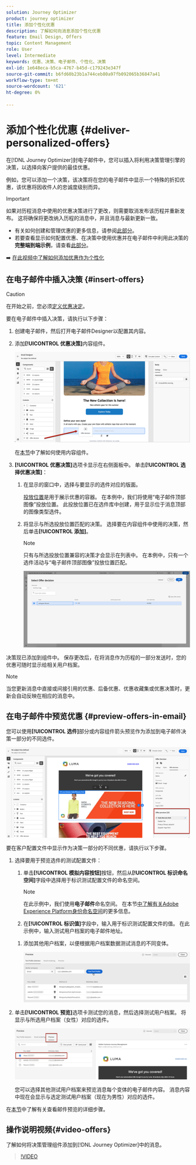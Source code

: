```yaml
---
solution: Journey Optimizer
product: journey optimizer
title: 添加个性化优惠
description: 了解如何向消息添加个性化优惠
feature: Email Design, Offers
topic: Content Management
role: User
level: Intermediate
keywords: 优惠、决策、电子邮件、个性化、决策
exl-id: 1e648eca-b5ca-4767-b45d-c179243e347f
source-git-commit: b6fd60b23b1a744ceb80a97fb092065b36847a41
workflow-type: tm+mt
source-wordcount: '621'
ht-degree: 0%

---
```


# 添加个性化优惠 {#deliver-personalized-offers}

在[!DNL Journey Optimizer]封电子邮件中，您可以插入将利用决策管理引擎的决策，以选择向客户提供的最佳优惠。

例如，您可以添加一个决策，该决策将在您的电子邮件中显示一个特殊的折扣优惠，该优惠将因收件人的忠诚度级别而异。

>[!IMPORTANT]
>
>如果对历程消息中使用的优惠决策进行了更改，则需要取消发布该历程并重新发布。  这将确保将更改纳入历程的消息中，并且消息与最新更新一致。

* 有关如何创建和管理优惠的更多信息，请参阅[此部分](../offers/get-started/starting-offer-decisioning.md)。
* 若要查看显示如何配置优惠、在决策中使用优惠并在电子邮件中利用此决策的&#x200B;**完整端到端示例**，请查看[此部分](../offers/offers-e2e.md#insert-decision-in-email)。

➡️ [在此视频中了解如何添加优惠作为个性化](#video-offers)

## 在电子邮件中插入决策 {#insert-offers}

>[!CAUTION]
>
>在开始之前，您必须[定义优惠决定](../offers/offer-activities/create-offer-activities.md)。

要在电子邮件中插入决策，请执行以下步骤：

1. 创建电子邮件，然后打开电子邮件Designer以配置其内容。

1. 添加&#x200B;**[!UICONTROL 优惠决策]**&#x200B;内容组件。

   ![](assets/deliver-offer-component.png)

   在[本节](content-components.md)中了解如何使用内容组件。

1. **[!UICONTROL 优惠决策]**&#x200B;选项卡显示在右侧面板中。 单击&#x200B;**[!UICONTROL 选择优惠决策]**：

   1. 在显示的窗口中，选择与要显示的选件对应的版面。

      [投放位置](../offers/offer-library/creating-placements.md)是用于展示优惠的容器。 在本例中，我们将使用“电子邮件顶部图像”投放位置。 此投放位置已在选件库中创建，用于显示位于消息顶部的图像类型选件。

   1. 将显示与所选投放位置匹配的决策。 选择要在内容组件中使用的决策，然后单击&#x200B;**[!UICONTROL 添加]**。

      >[!NOTE]
      >
      >只有与所选投放位置兼容的决策才会显示在列表中。 在本例中，只有一个选件活动与“电子邮件顶部图像”投放位置匹配。

      ![](assets/deliver-offer-placement.png)

决策现已添加到组件中。 保存更改后，在将消息作为历程的一部分发送时，您的优惠可随时显示给相关用户档案。

>[!NOTE]
>
>当您更新消息中直接或间接引用的优惠、后备优惠、优惠收藏集或优惠决策时，更新会自动反映在相应的消息中。

## 在电子邮件中预览优惠 {#preview-offers-in-email}

您可以使用&#x200B;**[!UICONTROL 选件]**&#x200B;部分或内容组件箭头预览作为添加到电子邮件决策一部分的不同选件。

![](assets/deliver-offer-preview.png)

要在客户配置文件中显示作为决策一部分的不同优惠，请执行以下步骤。

1. 选择要用于预览选件的测试配置文件：

   1. 单击&#x200B;**[!UICONTROL 模拟内容按钮]**&#x200B;按钮，然后从&#x200B;**[!UICONTROL 标识命名空间]**&#x200B;字段中选择用于标识测试配置文件的命名空间。

      >[!NOTE]
      >
      >在此示例中，我们使用&#x200B;**电子邮件**&#x200B;命名空间。 在本节[中了解有关Adobe Experience Platform身份命名空间](../audience/get-started-identity.md)的更多信息。

   1. 在&#x200B;**[!UICONTROL 标识值]**&#x200B;字段中，输入用于标识测试配置文件的值。 在此示例中，输入测试用户档案的电子邮件地址。

   <!--For example enter smith@adobe.com and click the **[!UICONTROL Add profile]** button.-->

   1. 添加其他用户档案，以便根据用户档案数据测试消息的不同变体。

      ![](assets/deliver-offer-test-profiles.png)

1. 单击&#x200B;**[!UICONTROL 预览]**&#x200B;选项卡测试您的消息，然后选择测试用户档案。 将显示与所选用户档案（女性）对应的选件。

   ![](assets/deliver-offer-test-profile-female-preview.png)

   您可以选择其他测试用户档案来预览消息每个变体的电子邮件内容。 消息内容中现在会显示与选定测试用户档案（现在为男性）对应的选件。

在[本节](#preview-your-messages)中了解有关查看邮件预览的详细步骤。

## 操作说明视频{#video-offers}

了解如何将决策管理组件添加到[!DNL Journey Optimizer]中的消息。

>[!VIDEO](https://video.tv.adobe.com/v/3415686?quality=12&captions=chi_hans)

